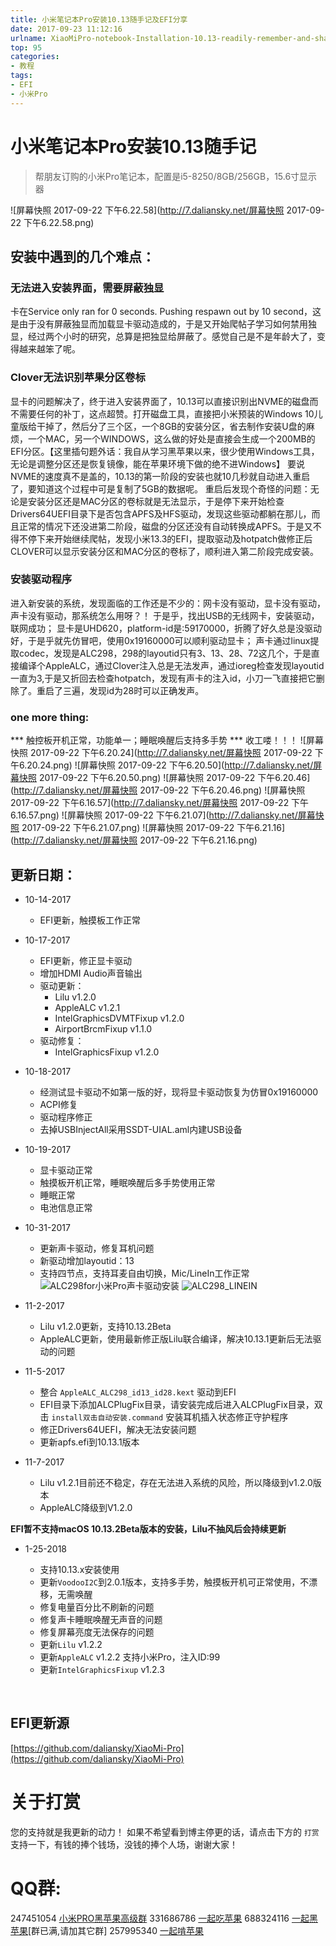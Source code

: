```yaml
---
title: 小米笔记本Pro安装10.13随手记及EFI分享
date: 2017-09-23 11:12:16
urlname: XiaoMiPro-notebook-Installation-10.13-readily-remember-and-share-EFI
top: 95
categories:
- 教程
tags:
- EFI
- 小米Pro
---
```

# 小米笔记本Pro安装10.13随手记
> 帮朋友订购的小米Pro笔记本，配置是i5-8250/8GB/256GB，15.6寸显示器

![屏幕快照 2017-09-22 下午6.22.58](http://7.daliansky.net/屏幕快照 2017-09-22 下午6.22.58.png)

## 安装中遇到的几个难点：
### 无法进入安装界面，需要屏蔽独显
卡在Service only ran for 0 seconds. Pushing respawn out by 10 second，这是由于没有屏蔽独显而加载显卡驱动造成的，于是又开始爬帖子学习如何禁用独显，经过两个小时的研究，总算是把独显给屏蔽了。感觉自己是不是年龄大了，变得越来越笨了呢。
### Clover无法识别苹果分区卷标
显卡的问题解决了，终于进入安装界面了，10.13可以直接识别出NVME的磁盘而不需要任何的补丁，这点超赞。打开磁盘工具，直接把小米预装的Windows 10儿童版给干掉了，然后分了三个区，一个8GB的安装分区，省去制作安装U盘的麻烦，一个MAC，另一个WINDOWS，这么做的好处是直接会生成一个200MB的EFI分区。【这里插句题外话：我自从学习黑苹果以来，很少使用Windows工具，无论是调整分区还是恢复镜像，能在苹果环境下做的绝不进Windows】
要说NVME的速度真不是盖的，10.13的第一阶段的安装也就10几秒就自动进入重启了，要知道这个过程中可是复制了5GB的数据呢。
重启后发现个奇怪的问题：无论是安装分区还是MAC分区的卷标就是无法显示，于是停下来开始检查Drivers64UEFI目录下是否包含APFS及HFS驱动，发现这些驱动都躺在那儿，而且正常的情况下还没进第二阶段，磁盘的分区还没有自动转换成APFS。于是又不得不停下来开始继续爬帖，发现小米13.3的EFI，提取驱动及hotpatch做修正后CLOVER可以显示安装分区和MAC分区的卷标了，顺利进入第二阶段完成安装。
### 安装驱动程序
进入新安装的系统，发现面临的工作还是不少的：网卡没有驱动，显卡没有驱动，声卡没有驱动，那系统怎么用呀？！
于是乎，找出USB的无线网卡，安装驱动，联网成功；
显卡是UHD620，platform-id是:59170000，折腾了好久总是没驱动好，于是乎就先仿冒吧，使用0x19160000可以顺利驱动显卡；
声卡通过linux提取codec，发现是ALC298，298的layoutid只有3、13、28、72这几个，于是直接编译个AppleALC，通过Clover注入总是无法发声，通过ioreg检查发现layoutid一直为3,于是又折回去检查hotpatch，发现有声卡的注入id，小刀一飞直接把它删除了。重启了三遍，发现id为28时可以正确发声。
### one more thing:
*** 触控板开机正常，功能单一；睡眠唤醒后支持多手势 ***
收工喽！！！
![屏幕快照 2017-09-22 下午6.20.24](http://7.daliansky.net/屏幕快照 2017-09-22 下午6.20.24.png)
![屏幕快照 2017-09-22 下午6.20.50](http://7.daliansky.net/屏幕快照 2017-09-22 下午6.20.50.png)
![屏幕快照 2017-09-22 下午6.20.46](http://7.daliansky.net/屏幕快照 2017-09-22 下午6.20.46.png)
![屏幕快照 2017-09-22 下午6.16.57](http://7.daliansky.net/屏幕快照 2017-09-22 下午6.16.57.png)
![屏幕快照 2017-09-22 下午6.21.07](http://7.daliansky.net/屏幕快照 2017-09-22 下午6.21.07.png)
![屏幕快照 2017-09-22 下午6.21.16](http://7.daliansky.net/屏幕快照 2017-09-22 下午6.21.16.png)

## 更新日期：
* 10-14-2017
    * EFI更新，触摸板工作正常
* 10-17-2017
    * EFI更新，修正显卡驱动
    * 增加HDMI Audio声音输出
    * 驱动更新：
        * Lilu v1.2.0 
        * AppleALC v1.2.1
        * IntelGraphicsDVMTFixup v1.2.0
        * AirportBrcmFixup v1.1.0
    * 驱动修复：
        * IntelGraphicsFixup v1.2.0 
* 10-18-2017
    * 经测试显卡驱动不如第一版的好，现将显卡驱动恢复为仿冒0x19160000
    * ACPI修复
    * 驱动程序修正
    * 去掉USBInjectAll采用SSDT-UIAL.aml内建USB设备
* 10-19-2017
    * 显卡驱动正常
    * 触摸板开机正常，睡眠唤醒后多手势使用正常
    * 睡眠正常
    * 电池信息正常

* 10-31-2017
    * 更新声卡驱动，修复耳机问题
    * 新驱动增加layoutid：13
    * 支持四节点，支持耳麦自由切换，Mic/LineIn工作正常
      ![ALC298for小米Pro声卡驱动安装](http://7.daliansky.net/ALC298for小米Pro声卡驱动安装.png)
      ![ALC298_LINEIN](http://7.daliansky.net/ALC298_LINEIN.png)
* 11-2-2017
    * Lilu v1.2.0更新，支持10.13.2Beta
    * AppleALC更新，使用最新修正版Lilu联合编译，解决10.13.1更新后无法驱动的问题
* 11-5-2017
    * 整合 `AppleALC_ALC298_id13_id28.kext` 驱动到EFI
    * EFI目录下添加ALCPlugFix目录，请安装完成后进入ALCPlugFix目录，双击 `install双击自动安装.command` 安装耳机插入状态修正守护程序
    * 修正Drivers64UEFI，解决无法安装问题
    * 更新apfs.efi到10.13.1版本
* 11-7-2017
    * Lilu v1.2.1目前还不稳定，存在无法进入系统的风险，所以降级到v1.2.0版本
    * AppleALC降级到V1.2.0

**EFI暂不支持macOS 10.13.2Beta版本的安装，Lilu不抽风后会持续更新**    

- 1-25-2018
  - 支持10.13.x安装使用
  - 更新`VoodooI2C`到2.0.1版本，支持多手势，触摸板开机可正常使用，不漂移，无需唤醒
  - 修复电量百分比不刷新的问题
  - 修复声卡睡眠唤醒无声音的问题
  - 修复屏幕亮度无法保存的问题
  - 更新`Lilu` v1.2.2
  - 更新`AppleALC` v1.2.2 支持小米Pro，注入ID:99
  - 更新`IntelGraphicsFixup` v1.2.3

  ​

## EFI更新源

[https://github.com/daliansky/XiaoMi-Pro](https://github.com/daliansky/XiaoMi-Pro)

# 关于打赏
您的支持就是我更新的动力！
如果不希望看到博主停更的话，请点击下方的 `打赏` 支持一下，有钱的捧个钱场，没钱的捧个人场，谢谢大家！

# QQ群:
247451054 [小米PRO黑苹果高级群](http://shang.qq.com/wpa/qunwpa?idkey=6223ea12a7f7efe58d5972d241000dd59cbd0260db2fdede52836ca220f7f20e)
331686786 [一起吃苹果](http://shang.qq.com/wpa/qunwpa?idkey=db511a29e856f37cbb871108ffa77a6e79dde47e491b8f2c8d8fe4d3c310de91)
688324116 [一起黑苹果](https://shang.qq.com/wpa/qunwpa?idkey=6bf69a6f4b983dce94ab42e439f02195dfd19a1601522c10ad41f4df97e0da82)[群已满,请加其它群]
257995340 [一起啃苹果](http://shang.qq.com/wpa/qunwpa?idkey=8a63c51acb2bb80184d788b9f419ffcc33aa1ed2080132c82173a3d881625be8)


